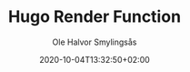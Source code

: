 ---
author: "Ole Halvor Smylingsås"
description: ""
pageresources: []
categories: []
tags: []     
slug: ""
title: "Hugo Render Function"
date: 2020-10-04T13:32:50+02:00
draft: false
featuretext: ""
featureimg: ""
comments: false
---